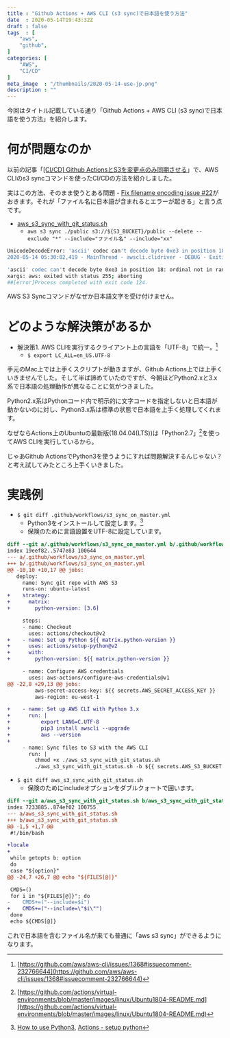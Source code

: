 ```yaml
---
title : "Github Actions + AWS CLI (s3 sync)で日本語を使う方法"
date  : 2020-05-14T19:43:32Z
draft : false
tags  : [
    "aws",
    "github",
]
categories: [
    "AWS",
    "CI/CD"
]
meta_image  : "/thumbnails/2020-05-14-use-jp.png"
description : ""
---
```


今回はタイトル記載している通り「Github Actions + AWS CLI (s3 sync)で日本語を使う方法」を紹介します。

# 何が問題なのか
以前の記事「[[CI/CD] Github ActionsとS3を変更点のみ同期させる](/posts/2020/04/28/git-actions/)」で、AWS CLIのs3 syncコマンドを使ったCI/CDの方法を紹介しました。

実はこの方法、そのまま使うとある問題 - [Fix filename encoding issue #22](https://github.com/amezousan/hugo-serverless-blog/issues/22)がおきます。それが「ファイル名に日本語が含まれるとエラーが起きる」と言う点です。

- [aws_s3_sync_with_git_status.sh](https://github.com/amezousan/hugo-serverless-blog/blob/master/aws_s3_sync_with_git_status.sh)
    * `aws s3 sync ./public s3://${S3_BUCKET}/public --delete --exclude "*" --include="ファイル名" --include="xx"`
```bash
UnicodeDecodeError: 'ascii' codec can't decode byte 0xe3 in position 18: ordinal not in range(128)
2020-05-14 05:30:02,419 - MainThread - awscli.clidriver - DEBUG - Exiting with rc 255

'ascii' codec can't decode byte 0xe3 in position 18: ordinal not in range(128)
xargs: aws: exited with status 255; aborting
##[error]Process completed with exit code 124.
```

AWS S3 Syncコマンドがなぜか日本語文字を受け付けません。

# どのような解決策があるか
* 解決策1. AWS CLIを実行するクライアント上の言語を「UTF-8」で統一。[^1]
    * `$ export LC_ALL=en_US.UTF-8`

手元のMac上では上手くスクリプトが動きますが、Github Actions上では上手くいきませんでした。そして半ば諦めていたのですが、今朝ほどPython2.xと3.x系で日本語の処理動作が異なることに気がつきました。

Python2.x系はPythonコード内で明示的に文字コードを指定しないと日本語が動かないのに対し、Python3.x系は標準の状態で日本語を上手く処理してくれます。

なぜならActions上のUbuntuの最新版(18.04.04(LTS))は「Python2.7」[^2]を使ってAWS CLIを実行しているから。

じゃあGithub ActionsでPython3を使うようにすれば問題解決するんじゃない？と考え試してみたところ上手くいきました。

# 実践例

* `$ git diff .github/workflows/s3_sync_on_master.yml`
    * Python3をインストールして設定します。[^3]
    * 保険のために言語設置をUTF-8に設定しています。
```diff
diff --git a/.github/workflows/s3_sync_on_master.yml b/.github/workflows/s3_sync_on_master.yml
index 19eef82..5747e83 100644
--- a/.github/workflows/s3_sync_on_master.yml
+++ b/.github/workflows/s3_sync_on_master.yml
@@ -10,10 +10,17 @@ jobs:
   deploy:
     name: Sync git repo with AWS S3
     runs-on: ubuntu-latest
+    strategy:
+      matrix:
+        python-version: [3.6]

     steps:
     - name: Checkout
       uses: actions/checkout@v2
+    - name: Set up Python ${{ matrix.python-version }}
+      uses: actions/setup-python@v2
+      with:
+        python-version: ${{ matrix.python-version }}

     - name: Configure AWS credentials
       uses: aws-actions/configure-aws-credentials@v1
@@ -22,8 +29,13 @@ jobs:
         aws-secret-access-key: ${{ secrets.AWS_SECRET_ACCESS_KEY }}
         aws-region: eu-west-1

+    - name: Set up AWS CLI with Python 3.x
+      run: |
+          export LANG=C.UTF-8
+          pip3 install awscli --upgrade
+          aws --version
+
     - name: Sync files to S3 with the AWS CLI
       run: |
         chmod +x ./aws_s3_sync_with_git_status.sh
         ./aws_s3_sync_with_git_status.sh -b ${{ secrets.AWS_S3_BUCKET }}
```

* `$ git diff aws_s3_sync_with_git_status.sh`
    * 保険のためにincludeオプションをダブルクォートで囲います。

```diff
diff --git a/aws_s3_sync_with_git_status.sh b/aws_s3_sync_with_git_status.sh
index 7233885..874ef02 100755
--- a/aws_s3_sync_with_git_status.sh
+++ b/aws_s3_sync_with_git_status.sh
@@ -1,5 +1,7 @@
 #!/bin/bash

+locale
+
 while getopts b: option
 do
 case "${option}"
@@ -24,7 +26,7 @@ echo "${FILES[@]}"

 CMDS=()
 for i in "${FILES[@]}"; do
-    CMDS+=("--include=$i")
+    CMDS+=("--include=\"$i\"")
 done
 echo ${CMDS[@]}
```

これで日本語を含むファイル名が来ても普通に「aws s3 sync」ができるようになります。

[^1]: [https://github.com/aws/aws-cli/issues/1368#issuecomment-232766644](https://github.com/aws/aws-cli/issues/1368#issuecomment-232766644)
[^2]: [https://github.com/actions/virtual-environments/blob/master/images/linux/Ubuntu1804-README.md](https://github.com/actions/virtual-environments/blob/master/images/linux/Ubuntu1804-README.md)
[^3]: [How to use Python3](https://stackoverflow.com/questions/46375082/in-macos-sierra-how-configure-aws-cli-to-use-python3-x-instead-of-the-os-defaul), [Actions - setup python](https://github.com/actions/setup-python)
